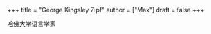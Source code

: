 +++
title = "George Kingsley Zipf"
author = ["Max"]
draft = false
+++

[哈佛大学](20210629132340-harvard_university.md)语言学家
